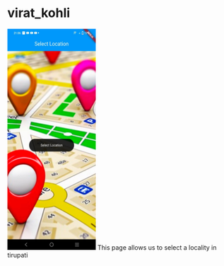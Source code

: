 # virat_kohli
<img src="https://github.com/vamsikrishnacr7/CleanWave/blob/main/IMG-20240823-WA0022.jpg" width="200" height="500" />
This page allows us to select a locality in tirupati
